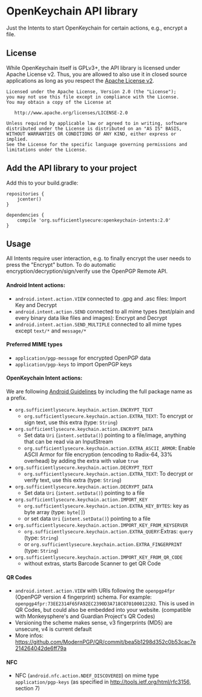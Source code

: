 # OpenKeychain API library

Just the Intents to start OpenKeychain for certain actions, e.g., encrypt a file.

## License
While OpenKeychain itself is GPLv3+, the API library is licensed under Apache License v2.
Thus, you are allowed to also use it in closed source applications as long as you respect the [Apache License v2](https://github.com/open-keychain/openkeychain-intents/blob/master/LICENSE).

    Licensed under the Apache License, Version 2.0 (the "License");
    you may not use this file except in compliance with the License.
    You may obtain a copy of the License at

       http://www.apache.org/licenses/LICENSE-2.0

    Unless required by applicable law or agreed to in writing, software
    distributed under the License is distributed on an "AS IS" BASIS,
    WITHOUT WARRANTIES OR CONDITIONS OF ANY KIND, either express or implied.
    See the License for the specific language governing permissions and
    limitations under the License.


## Add the API library to your project

Add this to your build.gradle:

```
repositories {
    jcenter()
}

dependencies {
    compile 'org.sufficientlysecure:openkeychain-intents:2.0'
}
```

## Usage

All Intents require user interaction, e.g. to finally encrypt the user needs to press the "Encrypt" button.
To do automatic encryption/decryption/sign/verify use the OpenPGP Remote API.

#### Android Intent actions:

* ``android.intent.action.VIEW`` connected to .gpg and .asc files: Import Key and Decrypt
* ``android.intent.action.SEND`` connected to all mime types (text/plain and every binary data like files and images): Encrypt and Decrypt
* ``android.intent.action.SEND_MULTIPLE`` connected to all mime types except ``text/*`` and ``message/*``

#### Preferred MIME types
* ``application/pgp-message`` for encrypted OpenPGP data
* ``application/pgp-keys`` to import OpenPGP keys

#### OpenKeychain Intent actions:

We are following [Android Guidelines](http://developer.android.com/guide/components/intents-filters.html) by including the full package name as a prefix.

* ``org.sufficientlysecure.keychain.action.ENCRYPT_TEXT``
  * ``org.sufficientlysecure.keychain.action.EXTRA_TEXT``: To encrypt or sign text, use this extra (type: ``String``)
* ``org.sufficientlysecure.keychain.action.ENCRYPT_DATA``
  * Set data ``Uri`` (``intent.setData()``) pointing to a file/image, anything that can be read via an InputStream
  * ``org.sufficientlysecure.keychain.action.EXTRA_ASCII_ARMOR``: Enable ASCII Armor for file encryption (encoding to Radix-64, 33% overhead) by adding the extra with value ``true``
* ``org.sufficientlysecure.keychain.action.DECRYPT_TEXT``
  * ``org.sufficientlysecure.keychain.action.EXTRA_TEXT``: To decrypt or verify text, use this extra (type: ``String``)
* ``org.sufficientlysecure.keychain.action.DECRYPT_DATA``
  * Set data ``Uri`` (``intent.setData()``) pointing to a file
* ``org.sufficientlysecure.keychain.action.IMPORT_KEY``
  * ``org.sufficientlysecure.keychain.action.EXTRA_KEY_BYTES``: key as byte array (type: ``byte[]``)
  * or set data ``Uri`` (``intent.setData()``) pointing to a file
* ``org.sufficientlysecure.keychain.action.IMPORT_KEY_FROM_KEYSERVER``
  * ``org.sufficientlysecure.keychain.action.EXTRA_QUERY``:Extras: ``query`` (type: ``String``)
  * or ``org.sufficientlysecure.keychain.action.EXTRA_FINGERPRINT`` (type: ``String``)
* ``org.sufficientlysecure.keychain.action.IMPORT_KEY_FROM_QR_CODE``
  * without extras, starts Barcode Scanner to get QR Code
  

#### QR Codes
* ``android.intent.action.VIEW`` with URIs following the ``openpgp4fpr`` (OpenPGP version 4 fingerprint) schema. For example: ``openpgp4fpr:73EE2314F65FA92EC2390D3A718C070100012282``. This is used in QR Codes, but could also be embedded into your website. (compatible with Monkeysphere's and Guardian Project's QR Codes)
* Versioning the scheme makes sense, v3 fingerprints (MD5) are unsecure, v4 is current default
* More infos: https://github.com/ModernPGP/QR/commit/bea5b1298d352c0b53cac7e214264042de6ff79a

#### NFC
* NFC (``android.nfc.action.NDEF_DISCOVERED``) on mime type ``application/pgp-keys`` (as specified in http://tools.ietf.org/html/rfc3156, section 7)
